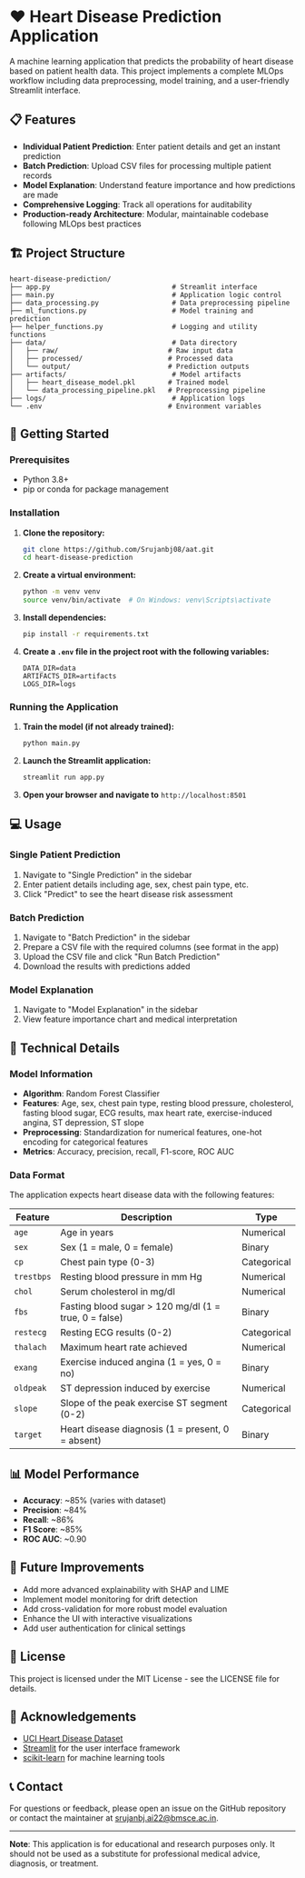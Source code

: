 # ❤️ Heart Disease Prediction Application

A machine learning application that predicts the probability of heart disease based on patient health data. This project implements a complete MLOps workflow including data preprocessing, model training, and a user-friendly Streamlit interface.

## 📋 Features

- **Individual Patient Prediction**: Enter patient details and get an instant prediction
- **Batch Prediction**: Upload CSV files for processing multiple patient records
- **Model Explanation**: Understand feature importance and how predictions are made
- **Comprehensive Logging**: Track all operations for auditability
- **Production-ready Architecture**: Modular, maintainable codebase following MLOps best practices

## 🏗 Project Structure

```
heart-disease-prediction/
├── app.py                              # Streamlit interface
├── main.py                             # Application logic control
├── data_processing.py                  # Data preprocessing pipeline
├── ml_functions.py                     # Model training and prediction
├── helper_functions.py                 # Logging and utility functions
├── data/                               # Data directory
│   ├── raw/                           # Raw input data
│   ├── processed/                     # Processed data
│   └── output/                        # Prediction outputs
├── artifacts/                          # Model artifacts
│   ├── heart_disease_model.pkl        # Trained model
│   └── data_processing_pipeline.pkl   # Preprocessing pipeline
├── logs/                               # Application logs
└── .env                               # Environment variables
```

## 🚀 Getting Started

### Prerequisites

- Python 3.8+
- pip or conda for package management

### Installation

1. **Clone the repository:**
   ```bash
   git clone https://github.com/Srujanbj08/aat.git
   cd heart-disease-prediction
   ```

2. **Create a virtual environment:**
   ```bash
   python -m venv venv
   source venv/bin/activate  # On Windows: venv\Scripts\activate
   ```

3. **Install dependencies:**
   ```bash
   pip install -r requirements.txt
   ```

4. **Create a `.env` file in the project root with the following variables:**
   ```env
   DATA_DIR=data
   ARTIFACTS_DIR=artifacts
   LOGS_DIR=logs
   ```

### Running the Application

1. **Train the model (if not already trained):**
   ```bash
   python main.py
   ```

2. **Launch the Streamlit application:**
   ```bash
   streamlit run app.py
   ```

3. **Open your browser and navigate to** `http://localhost:8501`

## 💻 Usage

### Single Patient Prediction

1. Navigate to "Single Prediction" in the sidebar
2. Enter patient details including age, sex, chest pain type, etc.
3. Click "Predict" to see the heart disease risk assessment

### Batch Prediction

1. Navigate to "Batch Prediction" in the sidebar
2. Prepare a CSV file with the required columns (see format in the app)
3. Upload the CSV file and click "Run Batch Prediction"
4. Download the results with predictions added

### Model Explanation

1. Navigate to "Model Explanation" in the sidebar
2. View feature importance chart and medical interpretation

## 🔧 Technical Details

### Model Information

- **Algorithm**: Random Forest Classifier
- **Features**: Age, sex, chest pain type, resting blood pressure, cholesterol, fasting blood sugar, ECG results, max heart rate, exercise-induced angina, ST depression, ST slope
- **Preprocessing**: Standardization for numerical features, one-hot encoding for categorical features
- **Metrics**: Accuracy, precision, recall, F1-score, ROC AUC

### Data Format

The application expects heart disease data with the following features:

| Feature | Description | Type |
|---------|-------------|------|
| `age` | Age in years | Numerical |
| `sex` | Sex (1 = male, 0 = female) | Binary |
| `cp` | Chest pain type (0-3) | Categorical |
| `trestbps` | Resting blood pressure in mm Hg | Numerical |
| `chol` | Serum cholesterol in mg/dl | Numerical |
| `fbs` | Fasting blood sugar > 120 mg/dl (1 = true, 0 = false) | Binary |
| `restecg` | Resting ECG results (0-2) | Categorical |
| `thalach` | Maximum heart rate achieved | Numerical |
| `exang` | Exercise induced angina (1 = yes, 0 = no) | Binary |
| `oldpeak` | ST depression induced by exercise | Numerical |
| `slope` | Slope of the peak exercise ST segment (0-2) | Categorical |
| `target` | Heart disease diagnosis (1 = present, 0 = absent) | Binary |

## 📊 Model Performance

- **Accuracy**: ~85% (varies with dataset)
- **Precision**: ~84%
- **Recall**: ~86%
- **F1 Score**: ~85%
- **ROC AUC**: ~0.90

## 🔬 Future Improvements

- Add more advanced explainability with SHAP and LIME
- Implement model monitoring for drift detection
- Add cross-validation for more robust model evaluation
- Enhance the UI with interactive visualizations
- Add user authentication for clinical settings

## 📝 License

This project is licensed under the MIT License - see the LICENSE file for details.

## 🙏 Acknowledgements

- [UCI Heart Disease Dataset](https://archive.ics.uci.edu/ml/datasets/heart+disease)
- [Streamlit](https://streamlit.io/) for the user interface framework
- [scikit-learn](https://scikit-learn.org/) for machine learning tools

## 📞 Contact

For questions or feedback, please open an issue on the GitHub repository or contact the maintainer at srujanbj.ai22@bmsce.ac.in.

---

**Note**: This application is for educational and research purposes only. It should not be used as a substitute for professional medical advice, diagnosis, or treatment.
